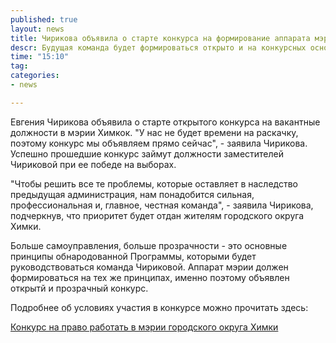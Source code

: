 ```yaml
---
published: true
layout: news
title: Чирикова объявила о старте конкурса на формирование аппарата мэрии 
descr: Будущая команда будет формироваться открыто и на конкурсных основах, заявила Евгения Чирикова. Конкурс на замещение ключевых позиций уже открыт. 
time: "15:10"
tag:
categories:
- news

---
```


Евгения Чирикова объявила о старте открытого конкурса на вакантные должности в мэрии Химкок. "У нас не будет времени на раскачку, поэтому конкурс мы объявляем прямо сейчас", - заявила Чирикова. Успешно прошедшие конкурс займут должности заместителей Чириковой при ее победе на выборах.

"Чтобы решить все те проблемы, которые оставляет в наследство предыдущая администрация, нам понадобится сильная, профессиональная и, главное, честная команда", - заявила Чирикова, подчеркнув, что приоритет будет отдан жителям городского округа Химки.

Больше самоуправления, больше прозрачности - это основные принципы обнародованной Программы, которыми будет руководствоваться команда Чириковой. Аппарат мэрии должен формироваться на тех же принципах, именно поэтому объявлен открытй и прозрачный конкурс.

Подробнее об условиях участия в конкурсе можно прочитать здесь:

<a href="http://echirikova.ru/competition.html#.UEXTfyLRHIU" target="_blank">Конкурс на право работать в мэрии городского округа Химки</a>